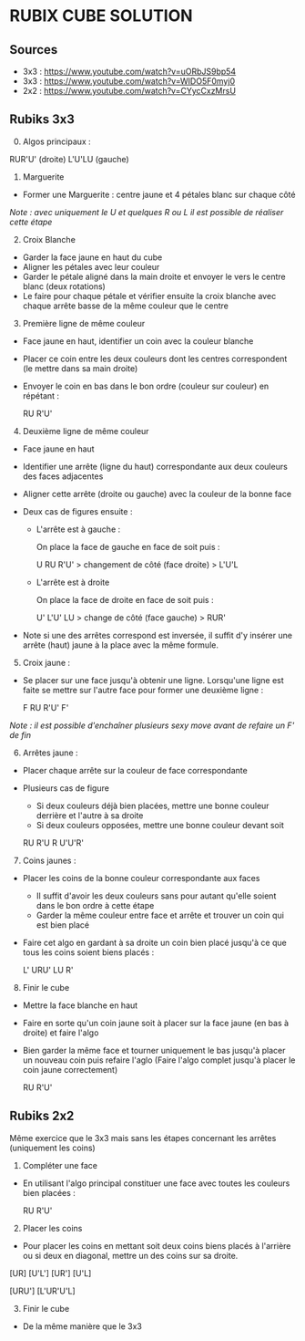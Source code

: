 # RUBIX CUBE SOLUTION

## Sources

- 3x3 : https://www.youtube.com/watch?v=uORbJS9bp54
- 3x3 : https://www.youtube.com/watch?v=WIDO5F0myj0
- 2x2 : https://www.youtube.com/watch?v=CYycCxzMrsU

## Rubiks 3x3

0. Algos principaux :

  RUR'U' (droite)
  L'U'LU (gauche)

1. Marguerite

  * Former une Marguerite : centre jaune et 4 pétales blanc sur chaque côté

*Note : avec uniquement le U et quelques R ou L il est possible de réaliser cette étape*

2. Croix Blanche

  * Garder la face jaune en haut du cube
  * Aligner les pétales avec leur couleur
  * Garder le pétale aligné dans la main droite et envoyer le vers le centre blanc (deux rotations)
  * Le faire pour chaque pétale et vérifier ensuite la croix blanche avec chaque arrête basse de la même couleur que le centre
  
3. Première ligne de même couleur

  * Face jaune en haut, identifier un coin avec la couleur blanche
  * Placer ce coin entre les deux couleurs dont les centres correspondent (le mettre dans sa main droite)
  * Envoyer le coin en bas dans le bon ordre (couleur sur couleur) en répétant :
  
    RU R'U'
    
4. Deuxième ligne de même couleur

  * Face jaune en haut
  * Identifier une arrête (ligne du haut) correspondante aux deux couleurs des faces adjacentes
  * Aligner cette arrête (droite ou gauche) avec la couleur de la bonne face
  * Deux cas de figures ensuite :
  
    - L'arrête est à gauche :
    
      On place la face de gauche en face de soit puis :
     
      U RU R'U' > changement de côté (face droite) > L'U'L
  
    - L'arrête est à droite
    
      On place la face de droite en face de soit puis :
      
      U' L'U' LU > change de côté (face gauche) > RUR'
      
   * Note si une des arrêtes correspond est inversée, il suffit d'y insérer une arrête (haut) jaune à la place avec la même formule.
      
5. Croix jaune :

  * Se placer sur une face jusqu'à obtenir une ligne.
    Lorsqu'une ligne est faite se mettre sur l'autre face pour former une deuxième ligne :
  
    F RU R'U' F'

*Note : il est possible d'enchaîner plusieurs sexy move avant de refaire un F' de fin*
    
6. Arrêtes jaune :

  * Placer chaque arrête sur la couleur de face correspondante
  * Plusieurs cas de figure
    - Si deux couleurs déjà bien placées, mettre une bonne couleur derrière et l'autre à sa droite
    - Si deux couleurs opposées, mettre une bonne couleur devant soit
    
    RU R'U  R U'U'R'
    
7. Coins jaunes :

  * Placer les coins de la bonne couleur correspondante aux faces
    - Il suffit d'avoir les deux couleurs sans pour autant qu'elle soient dans le bon ordre à cette étape
    - Garder la même couleur entre face et arrête et trouver un coin qui est bien placé
  * Faire cet algo en gardant à sa droite un coin bien placé jusqu'à ce que tous les coins soient biens placés :

    L' URU' LU R'
    
8. Finir le cube

  * Mettre la face blanche en haut
  * Faire en sorte qu'un coin jaune soit à placer sur la face jaune (en bas à droite) et faire l'algo 
  * Bien garder la même face et tourner uniquement le bas jusqu'à placer un nouveau coin puis refaire l'aglo
    (Faire l'algo complet jusqu'à placer le coin jaune correctement)
  
    RU R'U'
    
  
## Rubiks 2x2

Même exercice que le 3x3 mais sans les étapes concernant les arrêtes (uniquement les coins)

1. Compléter une face 

  * En utilisant l'algo principal constituer une face avec toutes les couleurs bien placées :

    RU R'U'

2. Placer les coins

  * Pour placer les coins en mettant soit deux coins biens placés à l'arrière ou
  si deux en diagonal, mettre un des coins sur sa droite.

  [UR] [U'L'] [UR'] [U'L]

  [URU'] [L'UR'U'L]

3. Finir le cube

  * De la même manière que le 3x3

